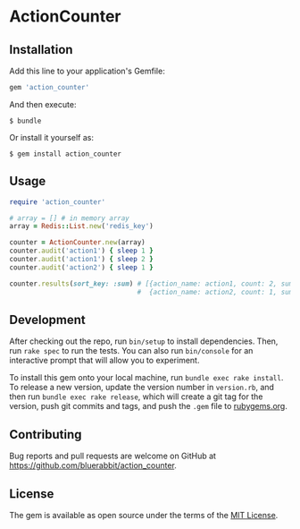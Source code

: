 # ActionCounter

## Installation

Add this line to your application's Gemfile:

```ruby
gem 'action_counter'
```

And then execute:

    $ bundle

Or install it yourself as:

    $ gem install action_counter

## Usage

```ruby
require 'action_counter'

# array = [] # in memory array
array = Redis::List.new('redis_key')

counter = ActionCounter.new(array)
counter.audit('action1') { sleep 1 }
counter.audit('action1') { sleep 2 }
counter.audit('action2') { sleep 1 }

counter.results(sort_key: :sum) # [{action_name: action1, count: 2, sum: 3, min: 1, max: 2, avg: 1.5},
                                #  {action_name: action2, count: 1, sum: 1, min: 1, max: 1, avg: 1}]
```


## Development

After checking out the repo, run `bin/setup` to install dependencies. Then, run `rake spec` to run the tests. You can also run `bin/console` for an interactive prompt that will allow you to experiment.

To install this gem onto your local machine, run `bundle exec rake install`. To release a new version, update the version number in `version.rb`, and then run `bundle exec rake release`, which will create a git tag for the version, push git commits and tags, and push the `.gem` file to [rubygems.org](https://rubygems.org).

## Contributing

Bug reports and pull requests are welcome on GitHub at https://github.com/bluerabbit/action_counter.

## License

The gem is available as open source under the terms of the [MIT License](https://opensource.org/licenses/MIT).
